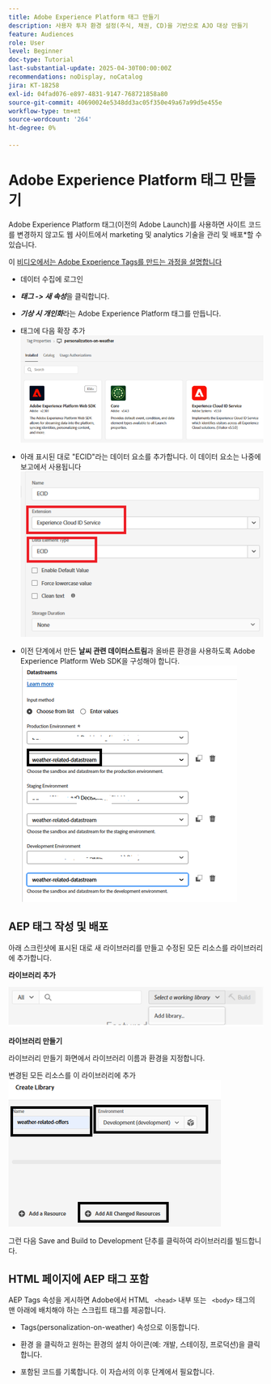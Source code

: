 ```yaml
---
title: Adobe Experience Platform 태그 만들기
description: 사용자 투자 환경 설정(주식, 채권, CD)을 기반으로 AJO 대상 만들기
feature: Audiences
role: User
level: Beginner
doc-type: Tutorial
last-substantial-update: 2025-04-30T00:00:00Z
recommendations: noDisplay, noCatalog
jira: KT-18258
exl-id: 04fad076-e897-4831-9147-768721858a80
source-git-commit: 40690024e5348dd3ac05f350e49a67a99d5e455e
workflow-type: tm+mt
source-wordcount: '264'
ht-degree: 0%

---
```


# Adobe Experience Platform 태그 만들기

Adobe Experience Platform 태그(이전의 Adobe Launch)를 사용하면 사이트 코드를 변경하지 않고도 웹 사이트에서 marketing 및 analytics 기술을 관리 및 배포*할 수 있습니다.

이 [비디오에서는 Adobe Experience Tags를 만드는 과정을 설명합니다](https://experienceleague.adobe.com/en/playlists/experience-platform-get-started-with-tags)

- 데이터 수집에 로그인
- _&#x200B;**태그 -> 새 속성**&#x200B;_&#x200B;을 클릭합니다.

- _&#x200B;**기상 시 개인화**&#x200B;_&#x200B;라는 Adobe Experience Platform 태그를 만듭니다.

- 태그에 다음 확장 추가
  ![tags-extensions](assets/tags-extensions1.png)
- 아래 표시된 대로 &quot;ECID&quot;라는 데이터 요소를 추가합니다. 이 데이터 요소는 나중에 보고에서 사용됩니다
  ![ecid-data-element](assets/ecid-data-element.png)

- 이전 단계에서 만든 **날씨 관련 데이터스트림**&#x200B;과 올바른 환경을 사용하도록 Adobe Experience Platform Web SDK을 구성해야 합니다.
  ![web-sdk-configuration](assets/tags-extensions.png)



## AEP 태그 작성 및 배포


아래 스크린샷에 표시된 대로 새 라이브러리를 만들고 수정된 모든 리소스를 라이브러리에 추가합니다.

**라이브러리 추가**

![new-library](assets/tag-add-library.png)

**라이브러리 만들기**

라이브러리 만들기 화면에서 라이브러리 이름과 환경을 지정합니다.

변경된 모든 리소스를 이 라이브러리에 추가
![tag-library](assets/tag-build-library.png)

그런 다음 Save and Build to Development 단추를 클릭하여 라이브러리를 빌드합니다.

## HTML 페이지에 AEP 태그 포함

AEP Tags 속성을 게시하면 Adobe에서 HTML ``` <head>``` 내부 또는 ``` <body>``` 태그의 맨 아래에 배치해야 하는 스크립트 태그를 제공합니다.

- Tags(personalization-on-weather) 속성으로 이동합니다.

- 환경 을 클릭하고 원하는 환경의 설치 아이콘(예: 개발, 스테이징, 프로덕션)을 클릭합니다.

- 포함된 코드를 기록합니다. 이 자습서의 이후 단계에서 필요합니다.
